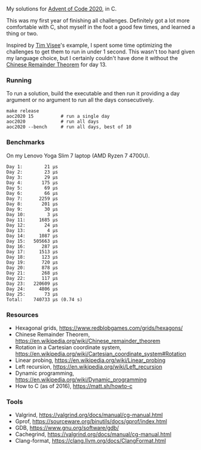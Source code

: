 My solutions for [Advent of Code 2020](https://adventofcode.com/2020), in C.

This was my first year of finishing all challenges. Definitely got a lot more comfortable with C, shot myself in the foot a good few times, and learned a thing or two.

Inspired by [Tim Visee](https://timvisee.com/blog/solving-aoc-2020-in-under-a-second/)'s example, I spent some time optimizing the challenges to get them to run in under 1 second. This wasn't too hard given my language choice, but I certainly couldn't have done it without the [Chinese Remainder Theorem](https://en.wikipedia.org/wiki/Chinese_remainder_theorem) for day 13.

### Running

To run a solution, build the executable and then run it providing a day argument or no argument to run all the days consecutively.

```
make release        
aoc2020 15          # run a single day
aoc2020             # run all days
aoc2020 --bench     # run all days, best of 10
```

### Benchmarks

On my Lenovo Yoga Slim 7 laptop (AMD Ryzen 7 4700U). 

```
Day 1:	      21 μs
Day 2:	      23 μs
Day 3:	      29 μs
Day 4:	     175 μs
Day 5:	      69 μs
Day 6:	      66 μs
Day 7:	    2259 μs
Day 8:	     201 μs
Day 9:	      30 μs
Day 10:	       3 μs
Day 11:	    1685 μs
Day 12:	      24 μs
Day 13:	       4 μs
Day 14:	    1087 μs
Day 15:	  505663 μs
Day 16:	     287 μs
Day 17:	    1513 μs
Day 18:	     123 μs
Day 19:	     720 μs
Day 20:	     878 μs
Day 21:	     268 μs
Day 22:	     117 μs
Day 23:	  220609 μs
Day 24:	    4806 μs
Day 25:	      73 μs
Total:	  740733 μs (0.74 s)
```


### Resources

- Hexagonal grids, https://www.redblobgames.com/grids/hexagons/
- Chinese Remainder Theorem, https://en.wikipedia.org/wiki/Chinese_remainder_theorem
- Rotation in a Cartesian coordinate system, https://en.wikipedia.org/wiki/Cartesian_coordinate_system#Rotation
- Linear probing, https://en.wikipedia.org/wiki/Linear_probing
- Left recursion, https://en.wikipedia.org/wiki/Left_recursion
- Dynamic programming, https://en.wikipedia.org/wiki/Dynamic_programming
- How to C (as of 2016), https://matt.sh/howto-c

### Tools

- Valgrind, https://valgrind.org/docs/manual/cg-manual.html
- Gprof, https://sourceware.org/binutils/docs/gprof/index.html
- GDB, https://www.gnu.org/software/gdb/
- Cachegrind, https://valgrind.org/docs/manual/cg-manual.html
- Clang-format, https://clang.llvm.org/docs/ClangFormat.html